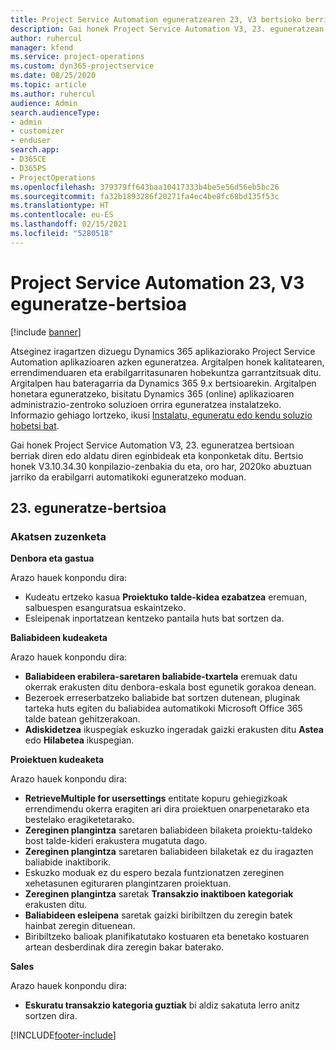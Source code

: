 ```yaml
---
title: Project Service Automation eguneratzearen 23, V3 bertsioko berrikuntzak edo aldaketak
description: Gai honek Project Service Automation V3, 23. eguneratzean erabilgarri dauden eginbideak eta konponketak ditu.
author: ruhercul
manager: kfend
ms.service: project-operations
ms.custom: dyn365-projectservice
ms.date: 08/25/2020
ms.topic: article
ms.author: ruhercul
audience: Admin
search.audienceType:
- admin
- customizer
- enduser
search.app:
- D365CE
- D365PS
- ProjectOperations
ms.openlocfilehash: 379379ff643baa10417333b4be5e56d56eb5bc26
ms.sourcegitcommit: fa32b1893286f20271fa4ec4be8fc68bd135f53c
ms.translationtype: HT
ms.contentlocale: eu-ES
ms.lasthandoff: 02/15/2021
ms.locfileid: "5280518"
---
```

# <a name="project-service-automation-update-release-23-v3"></a>Project Service Automation 23, V3 eguneratze-bertsioa

[!include [banner](../includes/psa-now-project-operations.md)]

Atseginez iragartzen dizuegu Dynamics 365 aplikaziorako Project Service Automation aplikazioaren azken eguneratzea. Argitalpen honek kalitatearen, errendimenduaren eta erabilgarritasunaren hobekuntza garrantzitsuak ditu. Argitalpen hau bateragarria da Dynamics 365 9.x bertsioarekin. Argitalpen honetara eguneratzeko, bisitatu Dynamics 365 (online) aplikazioaren administrazio-zentroko soluzioen orrira eguneratzea instalatzeko. Informazio gehiago lortzeko, ikusi [Instalatu, eguneratu edo kendu soluzio hobetsi bat](https://docs.microsoft.com/power-platform/admin/install-remove-preferred-solution).

Gai honek Project Service Automation V3, 23. eguneratzea bertsioan berriak diren edo aldatu diren eginbideak eta konponketak ditu. Bertsio honek V3.10.34.30 konpilazio-zenbakia du eta, oro har, 2020ko abuztuan jarriko da erabilgarri automatikoki eguneratzeko moduan.

## <a name="update-release-23"></a>23. eguneratze-bertsioa

### <a name="bug-fixes"></a>Akatsen zuzenketa

**Denbora eta gastua**

Arazo hauek konpondu dira:
- Kudeatu ertzeko kasua **Proiektuko talde-kidea ezabatzea** eremuan, salbuespen esanguratsua eskaintzeko.
- Esleipenak inportatzean kentzeko pantaila huts bat sortzen da.

**Baliabideen kudeaketa**

Arazo hauek konpondu dira:

- **Baliabideen erabilera-saretaren baliabide-txartela** eremuak datu okerrak erakusten ditu denbora-eskala bost egunetik gorakoa denean.
- Bezeroek erreserbatzeko baliabide bat sortzen dutenean, pluginak tarteka huts egiten du baliabidea automatikoki Microsoft Office 365 talde batean gehitzerakoan.
- **Adiskidetzea** ikuspegiak eskuzko ingeradak gaizki erakusten ditu **Astea** edo **Hilabetea** ikuspegian.

**Proiektuen kudeaketa**

Arazo hauek konpondu dira:

- **RetrieveMultiple for usersettings** entitate kopuru gehiegizkoak errendimendu okerra eragiten ari dira proiektuen onarpenetarako eta bestelako eragiketetarako.
- **Zereginen plangintza** saretaren baliabideen bilaketa proiektu-taldeko bost talde-kideri erakustera mugatuta dago. 
- **Zereginen plangintza** saretaren baliabideen bilaketak ez du iragazten baliabide inaktiborik.
- Eskuzko moduak ez du espero bezala funtzionatzen zereginen xehetasunen egituraren plangintzaren proiektuan.
- **Zereginen plangintza** saretak **Transakzio inaktiboen kategoriak** erakusten ditu.
- **Baliabideen esleipena** saretak gaizki biribiltzen du zeregin batek hainbat zeregin dituenean.
- Biribiltzeko balioak planifikatutako kostuaren eta benetako kostuaren artean desberdinak dira zeregin bakar baterako.

**Sales**

Arazo hauek konpondu dira:

- **Eskuratu transakzio kategoria guztiak** bi aldiz sakatuta lerro anitz sortzen dira.


[!INCLUDE[footer-include](../includes/footer-banner.md)]
